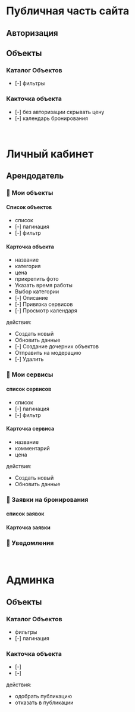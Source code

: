 # Публичная часть сайта

## Авторизация

## Объекты

### Каталог Объектов

- [-] фильтры

### Какточка объекта

- [-] без авторизации скрывать цену
- [-] календарь бронирования

<br/>

# Личный кабинет

## Арендодатель

### 🏤 Мои объекты

#### Список объектов

- список
- [-] пагинация
- [-] фильтр

#### Карточка объекта

- название
- категория
- цена
- прикрепить фото
- Указать время работы
- Выбор категории
- [-] Описание
- [-] Привязка сервисов
- [-] Просмотр календаря

действия:

- Создать новый
- Обновить данные
- [-] Создание дочерних объектов
- Отправить на модерацию
- [-] Удалить

### 🎯 Мои сервисы

#### список сервисов

- список
- [-] пагинация
- [-] фильтр

#### Карточка сервиса

- название
- комментарий
- цена

действия:

- Создать новый
- Обновить данные

### 📅 Заявки на бронирования

#### список заявок

#### Карточка заявки

### 📩 Уведомления

<br/>

# Админка

## Объекты

### Каталог Объектов

- фильтры
- [-] пагинация

### Какточка объекта

- [-]
- [-]

действия:

- одобрать публикацию
- отказать в публикации

<br/>

